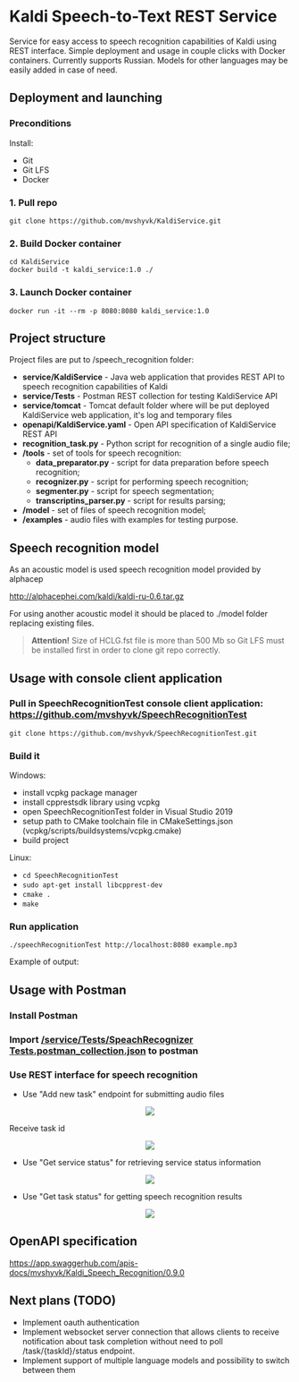 # Kaldi Speech-to-Text REST Service

Service for easy access to speech recognition capabilities of Kaldi using REST interface.
Simple deployment and usage in couple clicks with Docker containers.
Currently supports Russian. 
Models for other languages may be easily added in case of need.

## Deployment and launching

### Preconditions

Install:
* Git 
* Git LFS 
* Docker

### 1. Pull repo

`git clone https://github.com/mvshyvk/KaldiService.git`

### 2. Build Docker container

`cd KaldiService`<BR>
`docker build -t kaldi_service:1.0 ./`

### 3. Launch Docker container

`docker run -it --rm -p 8080:8080 kaldi_service:1.0`

## Project structure

Project files are put to /speech_recognition folder:
* **service/KaldiService** - Java web application that provides REST API to speech recognition capabilities of Kaldi 
* **service/Tests** - Postman REST collection for testing KaldiService API 
* **service/tomcat** - Tomcat default folder where will be put deployed KaldiService web application, it's log and temporary files
* **openapi/KaldiService.yaml** - Open API specification of KaldiService REST API
* **recognition_task.py** - Python script for recognition of a single audio file;
* **/tools** - set of tools for speech recognition:
    * **data_preparator.py** - script for data preparation before speech recognition;
    * **recognizer.py** - script for performing speech recognition;
    * **segmenter.py** - script for speech segmentation;
    * **transcriptins_parser.py** - script for results parsing;
* **/model** - set of files of speech recognition model;
* **/examples** - audio files with examples for testing purpose.

## Speech recognition model

As an acoustic model is used speech recognition model provided by alphacep

http://alphacephei.com/kaldi/kaldi-ru-0.6.tar.gz

For using another acoustic model it should be placed to ./model folder replacing existing files.

> **Attention!** Size of HCLG.fst file is more than 500 Mb so Git LFS must be installed first in order to clone git repo correctly.

## Usage with console client application
### Pull in SpeechRecognitionTest console client application: https://github.com/mvshyvk/SpeechRecognitionTest
`git clone https://github.com/mvshyvk/SpeechRecognitionTest.git`

### Build it

Windows:  
* install vcpkg package manager
* install cpprestsdk library using vcpkg
* open SpeechRecognitionTest folder in Visual Studio 2019
* setup path to CMake toolchain file in CMakeSettings.json (vcpkg/scripts/buildsystems/vcpkg.cmake)
* build project

Linux:
* `cd SpeechRecognitionTest`
* `sudo apt-get install libcpprest-dev`
* `cmake .`
* `make`

### Run application

`./speechRecognitionTest http://localhost:8080 example.mp3`

Example of output:


## Usage with Postman
### Install Postman

### Import [/service/Tests/SpeachRecognizer Tests.postman_collection.json](https://github.com/mvshyvk/KaldiService/blob/master/service/Tests/SpeachRecognizer%20Tests.postman_collection.json) to postman

### Use REST interface for speech recognition

* Use "Add new task" endpoint for submitting audio files
<p align="center">
<img src="service/Tests/images/PostAudioFile.png">
</p>

Receive task id
<p align="center">
<img src="service/Tests/images/TaskIdResponse.png">
</p>

* Use "Get service status" for retrieving service status information
<p align="center">
<img src="service/Tests/images/ServiceStatus.png">
</p>

* Use "Get task status" for getting speech recognition results
<p align="center">
<img src="service/Tests/images/RecognitionResults.png ">
</p>

## OpenAPI specification

https://app.swaggerhub.com/apis-docs/mvshyvk/Kaldi_Speech_Recognition/0.9.0

## Next plans (TODO)

* Implement oauth authentication
* Implement websocket server connection that allows clients to receive notification about task completion without need to poll /task/{taskId}/status endpoint.
* Implement support of multiple language models and possibility to switch between them


